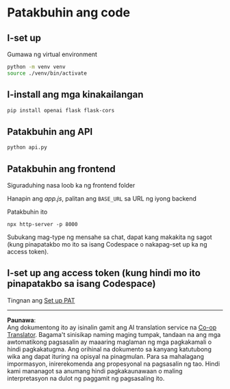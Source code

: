 <!--
CO_OP_TRANSLATOR_METADATA:
{
  "original_hash": "537f02a36d73db093cbb8b9b44867645",
  "translation_date": "2025-09-01T15:49:06+00:00",
  "source_file": "9-chat-project/solution/backend/python/README.md",
  "language_code": "tl"
}
-->
# Patakbuhin ang code

## I-set up

Gumawa ng virtual environment

```sh
python -m venv venv
source ./venv/bin/activate
```

## I-install ang mga kinakailangan

```sh
pip install openai flask flask-cors 
```

## Patakbuhin ang API

```sh
python api.py
```

## Patakbuhin ang frontend

Siguraduhing nasa loob ka ng frontend folder

Hanapin ang *app.js*, palitan ang `BASE_URL` sa URL ng iyong backend

Patakbuhin ito

```
npx http-server -p 8000
```

Subukang mag-type ng mensahe sa chat, dapat kang makakita ng sagot (kung pinapatakbo mo ito sa isang Codespace o nakapag-set up ka ng access token).

## I-set up ang access token (kung hindi mo ito pinapatakbo sa isang Codespace)

Tingnan ang [Set up PAT](https://docs.github.com/en/authentication/keeping-your-account-and-data-secure/managing-your-personal-access-tokens)

---

**Paunawa**:  
Ang dokumentong ito ay isinalin gamit ang AI translation service na [Co-op Translator](https://github.com/Azure/co-op-translator). Bagama't sinisikap naming maging tumpak, tandaan na ang mga awtomatikong pagsasalin ay maaaring maglaman ng mga pagkakamali o hindi pagkakatugma. Ang orihinal na dokumento sa kanyang katutubong wika ang dapat ituring na opisyal na pinagmulan. Para sa mahalagang impormasyon, inirerekomenda ang propesyonal na pagsasalin ng tao. Hindi kami mananagot sa anumang hindi pagkakaunawaan o maling interpretasyon na dulot ng paggamit ng pagsasaling ito.